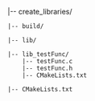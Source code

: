 |-- create_libraries/

    |-- build/

    |-- lib/

    |-- lib_testFunc/
        |-- testFunc.c
        |-- testFunc.h
        |-- CMakeLists.txt

    |-- CMakeLists.txt